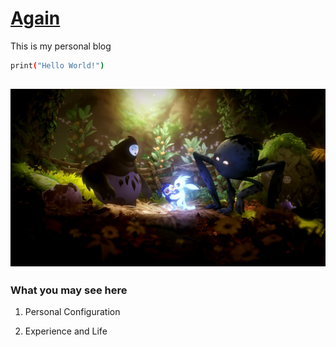 [Again](https://wynwilla.github.io)
================================
This is my personal blog 

```sh
print("Hello World!")
```
![From Ori and the will of wisps](./img/readme-ori2.jpg)
--------------------------------------------------

### What you may see here

1. Personal Configuration

2. Experience and Life


